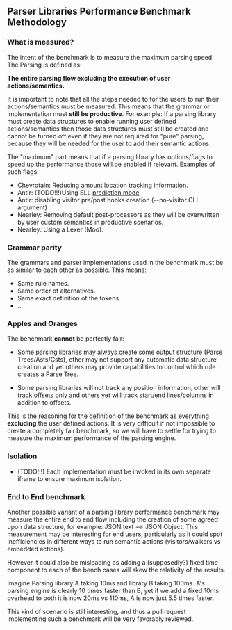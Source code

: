 ## Parser Libraries Performance Benchmark Methodology

### What is measured? 
The intent of the benchmark is to measure the maximum parsing speed.
The Parsing is defined as: 

**The entire parsing flow excluding the execution of user actions/semantics.**

It is important to note that all the steps needed to for the users to run their actions/semantics
must be measured. This means that the grammar or implementation must **still be productive**.
For example: If a parsing library must create data structures to enable running user defined actions/semantics
then those data structures must still be created and cannot be turned off even if they are not required
for "pure" parsing, because they will be needed for the user to add their semantic actions.
 
The "maximum" part means that if a parsing library has options/flags to speed up the performance
those will be enabled if relevant.
Examples of such flags:
 * Chevrotain: Reducing amount location tracking information.
 * Antlr: (TODO!!!)Using SLL [prediction mode](http://www.antlr.org/api/Java/org/antlr/v4/runtime/atn/PredictionMode.html)
 * Antlr: disabling visitor pre/post hooks creation (--no-visitor CLI argument)
 * Nearley: Removing default post-processors as they will be overwritten by user custom semantics in productive scenarios.
 * Nearley: Using a Lexer (Moo).
 
 
### Grammar parity
The grammars and parser implementations used in the benchmark must be as similar to each other as possible.
This means:
 * Same rule names.
 * Same order of alternatives.
 * Same exact definition of the tokens.
 * ... 


### Apples and Oranges
The benchmark **cannot** be perfectly fair:

* Some parsing libraries may always create some output structure (Parse Trees/Asts/Csts),
  other may not support any automatic data structure creation and 
  yet others may provide capabilities to control which rule creates a Parse Tree.
  
* Some parsing libraries will not track any position information, other will track offsets only and others yet
  will track start/end lines/columns in addition to offsets.
  
This is the reasoning for the definition of the benchmark as everything **excluding** the user defined actions.
It is very difficult if not impossible to create a completely fair benchmark, so we will have to settle
for trying to measure the maximum performance of the parsing engine.

### Isolation

* (TODO!!!) Each implementation must be invoked in its own separate iframe to ensure maximum isolation.

### End to End benchmark

Another possible variant of a parsing library performance benchmark may measure the entire end to end flow
including the creation of some agreed upon data structure, for example: JSON text --> JSON Object.
This measurement may be interesting for end users, particularly as it could spot
inefficiencies in different ways to run semantic actions (visitors/walkers vs embedded actions).

However it could also be misleading as adding a (supposedly?) fixed time component to each of the bench cases
will skew the relativity of the results.

Imagine Parsing library A taking 10ms and library B taking 100ms.
A's parsing engine is clearly 10 times faster than B, yet if we add a fixed 10ms overhead to both
it is now 20ms vs 110ms, A is now just 5.5 times faster.

This kind of scenario is still interesting, and thus a pull request implementing such a benchmark will be 
very favorably reviewed.
